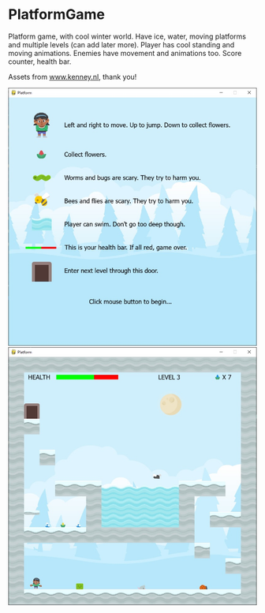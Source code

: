 # PlatformGame
Platform game, with cool winter world. Have ice, water, moving platforms and multiple levels (can add later more). Player has cool standing and moving animations. Enemies have movement and animations too. Score counter, health bar.

Assets from www.kenney.nl, thank you!

![Alt screenshot](/screenshot.jpg?raw=true "Screenshot")
![Alt screenshot](/screenshot2.jpg?raw=true "Screenshot")
